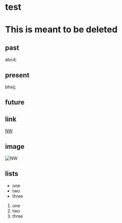 # test

# This is meant to be deleted

## past 

abcd;

## present

bhsij;

## future

## link

[NW](https://www.nwmissouri.edu/)

## image

![NW](https://en.wikipedia.org/wiki/File:NW_Missouri_State_seal.png)

## lists

- one
- two 
- three

1. one 
2. two
3. three
